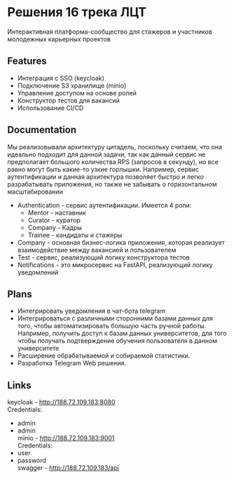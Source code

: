 # Решения 16 трека ЛЦТ
Интерактивная платформа-сообщество для стажеров и участников молодежных карьерных проектов

## Features

- Интеграция с SSO (keycloak)
- Подключение S3 хранилище (minio)
- Управление доступом на основе ролей
- Конструктор тестов для вакансий
- Использование CI/CD

## Documentation
Мы реализовывали архитектуру цитадель, поскольку считаем, что она идеально подходит для данной задачи, так как данный сервис не предполагает большого количества RPS (запросов в секунду), но все равно могут быть какие-то узкие горлышки. Например, сервис аутентификации и данная архитектура позволяет быстро и легко разрабатывать приложения, но также не забывать о горизонтальном масштабировании

- Authentication - сервис аутентификации. Имеется 4 роли:
    - Mentor - наставник
    - Curator - куратор
    - Company - Кадры
    - Trainee - кандидаты и стажеры
- Company - основная бизнес-логика приложения, которая реализует взаимодействие между вакансией и пользователем
- Test - сервис, реализующий логику конструктора тестов
- Notifications - это микросервис на FastAPI, реализующий логику уведомлений

## Plans
- Интегрировать уведомления в чат-бота telegram
- Интегрироваться с различными сторонними базами данных для того, чтобы автоматизировать большую часть ручной работы. Например, получить доступ к базам данных университетов, для того чтобы получать подтверждение обучения пользователя в данном университете
- Расширение обрабатываемой и собираемой статистики.
- Разработка Telegram Web решения.


## Links
keycloak - http://188.72.109.183:8080  
Credentials:
- admin
- admin  
minio - http://188.72.109.183:9001  
Credentials:
- user
- password  
swagger - http://188.72.109.183/api 
